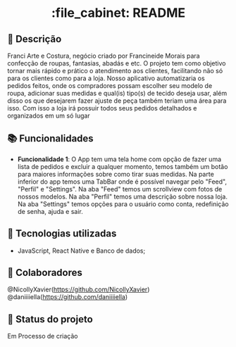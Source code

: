 
<h1 align="center">:file_cabinet: README</h1>

## :memo: Descrição
Franci Arte e Costura, negócio criado por Francineide Morais para confecção de roupas, fantasias, abadás e etc. O projeto tem como objetivo tornar mais rápido e prático o atendimento aos clientes, facilitando não só para os clientes como para a loja. Nosso aplicativo automatizaria os pedidos feitos, onde os compradores possam escolher seu modelo de roupa, adicionar suas medidas e qual(is) tipo(s) de tecido deseja usar, além disso os que desejarem fazer ajuste de peça também teriam uma área para isso. Com isso a loja irá possuir todos seus pedidos detalhados e organizados em um só lugar 

## :books: Funcionalidades
* <b>Funcionalidade 1</b>: O App tem uma tela home com opção de fazer uma lista de pedidos e excluir a qualquer momento, temos também um botão para maiores informações sobre como tirar suas medidas. Na parte inferior do app temos uma TabBar onde é possível navegar pelo "Feed", "Perfil" e "Settings". Na aba "Feed" temos um scrollview com fotos de nossos modelos. Na aba "Perfil" temos uma descrição sobre nossa loja. Na aba "Settings" temos opções para o usuário como conta, redefinição de senha, ajuda e sair.

## :wrench: Tecnologias utilizadas
* JavaScript, React Native e Banco de dados;

## :handshake: Colaboradores
@NicollyXavier(https://github.com/NicollyXavier) @daniiiiella(https://github.com/daniiiiella)

## :dart: Status do projeto
Em Processo de criação
